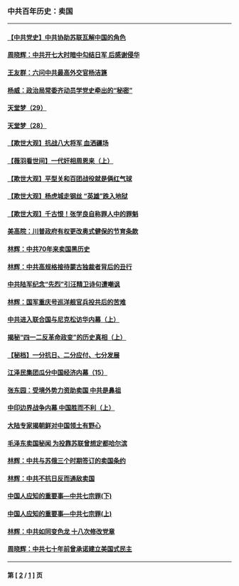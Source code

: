 ### 中共百年历史：卖国
---
#### [【中共党史】中共协助苏联瓦解中国的角色](../../pages/nf1176117/n13018109.md?06150430) 
#### [周晓辉：中共开七大时暗中勾结日军 后感谢侵华](../../pages/nf1176117/n12921960.md?06150430) 
#### [王友群：六问中共最高外交官杨洁篪](../../pages/nf1176117/n12836495.md?06150430) 
#### [杨威：政治局常委齐动员学党史牵出的“秘密”](../../pages/nf1176117/n12764642.md?06150430) 
#### [天堂梦（29）](../../pages/nf1176117/n12408465.md?06150430) 
#### [天堂梦（28）](../../pages/nf1176117/n12408309.md?06150430) 
#### [【欺世大观】抗战八大将军 血洒疆场](../../pages/nf1176117/n12357044.md?06150430) 
#### [【薇羽看世间】一代奸相周恩来（上）](../../pages/nf1176117/n12401109.md?06150430) 
#### [【欺世大观】平型关和百团战役就是俩红气球](../../pages/nf1176117/n12359157.md?06150430) 
#### [【欺世大观】杨虎城走钢丝 “英雄”跌入地狱](../../pages/nf1176117/n12358840.md?06150430) 
#### [【欺世大观】千古恨！张学良自称罪人中的罪魁](../../pages/nf1176117/n12358629.md?06150430) 
#### [美高院：川普政府有权更改奥式健保的节育条款](../../pages/nf1176117/n12242171.md?06150430) 
#### [林辉：中共70年来卖国黑历史](../../pages/nf1176117/n11552181.md?06150430) 
#### [林辉：中共高规格接待蒙古独裁者背后的丑行](../../pages/nf1176117/n11225005.md?06150430) 
#### [中共陆军纪念“先烈”引汪精卫诗句遭嘲讽](../../pages/nf1176117/n11153345.md?06150430) 
#### [林辉：国军重庆号巡洋舰官兵投共后的苦难](../../pages/nf1176117/n10997801.md?06150430) 
#### [中共进入联合国与尼克松访华内幕（上）](../../pages/nf1176117/n10138788.md?06150430) 
#### [揭秘“四一二反革命政变”的历史真相（上）](../../pages/nf1176117/n9996650.md?06150430) 
#### [【秘档】一分抗日、二分应付、七分发展](../../pages/nf1176117/n9331484.md?06150430) 
#### [江泽民集团瓜分中国经济内幕（15）](../../pages/nf1176117/n9268584.md?06150430) 
#### [张东园：受境外势力资助卖国 中共是鼻祖](../../pages/nf1176117/n9272480.md?06150430) 
#### [中印边界战争内幕 中国胜而不利（上）](../../pages/nf1176117/n9252458.md?06150430) 
#### [大陆专家揭朝鲜对中国领土有野心](../../pages/nf1176117/n9074056.md?06150430) 
#### [毛泽东卖国秘闻 为投靠苏联曾想定都哈尔滨](../../pages/nf1176117/n9058631.md?06150430) 
#### [林辉：中共与苏俄三个时期签订的卖国条约](../../pages/nf1176117/n9036062.md?06150430) 
#### [林辉：中共不抗日反而通敌卖国](../../pages/nf1176117/n8840492.md?06150430) 
#### [中国人应知的重要事—中共七宗罪(下)](../../pages/nf1176117/n8823799.md?06150430) 
#### [中国人应知的重要事—中共七宗罪(上)](../../pages/nf1176117/n8819770.md?06150430) 
#### [林辉：中共如同变色龙 十八次修改党章](../../pages/nf1176117/n8811129.md?06150430) 
#### [周晓辉：中共七十年前曾承诺建立美国式民主](../../pages/nf1176117/n8809061.md?06150430) 

---
#### 第 [ [2](./2.md?06150430) / [1](./1.md?06150430) ] 页
